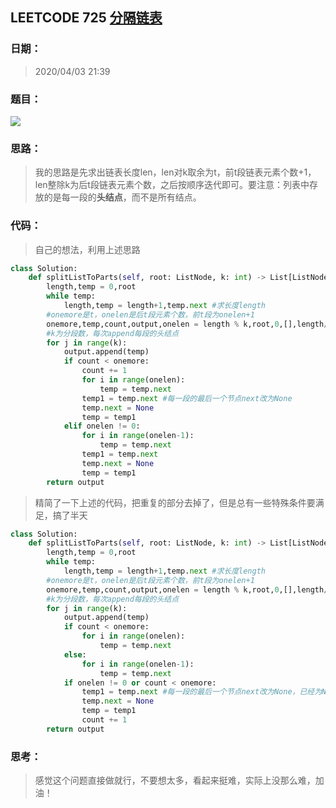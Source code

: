 ## LEETCODE 725 [分隔链表](https://leetcode-cn.com/problems/split-linked-list-in-parts/)

### 日期：

> 2020/04/03 21:39  

### 题目：

<img src = "D:\Markdown\LEETCODE\questions\0725.png">

### 思路：

> 我的思路是先求出链表长度len，len对k取余为t，前t段链表元素个数+1，len整除k为后t段链表元素个数，之后按顺序迭代即可。要注意：列表中存放的是每一段的**头结点**，而不是所有结点。

### 代码：

> 自己的想法，利用上述思路

```python
class Solution:
    def splitListToParts(self, root: ListNode, k: int) -> List[ListNode]:
        length,temp = 0,root
        while temp:
            length,temp = length+1,temp.next #求长度length
        #onemore是t，onelen是后t段元素个数，前t段为onelen+1
        onemore,temp,count,output,onelen = length % k,root,0,[],length//k
        #k为分段数，每次append每段的头结点
        for j in range(k):
            output.append(temp)
            if count < onemore:
                count += 1
                for i in range(onelen):
                    temp = temp.next
                temp1 = temp.next #每一段的最后一个节点next改为None
                temp.next = None
                temp = temp1
            elif onelen != 0:
                for i in range(onelen-1):
                    temp = temp.next
                temp1 = temp.next
                temp.next = None
                temp = temp1                   
        return output
```
> 精简了一下上述的代码，把重复的部分去掉了，但是总有一些特殊条件要满足，搞了半天
```python
class Solution:
    def splitListToParts(self, root: ListNode, k: int) -> List[ListNode]:
        length,temp = 0,root
        while temp:
            length,temp = length+1,temp.next #求长度length
        #onemore是t，onelen是后t段元素个数，前t段为onelen+1
        onemore,temp,count,output,onelen = length % k,root,0,[],length//k
        #k为分段数，每次append每段的头结点
        for j in range(k):
            output.append(temp)
            if count < onemore:
                for i in range(onelen):
                    temp = temp.next
            else:
                for i in range(onelen-1):
                    temp = temp.next
            if onelen != 0 or count < onemore:
                temp1 = temp.next #每一段的最后一个节点next改为None，已经为None的不用改
                temp.next = None
                temp = temp1   
                count += 1                
        return output
```
### 思考：

> 感觉这个问题直接做就行，不要想太多，看起来挺难，实际上没那么难，加油！